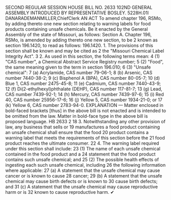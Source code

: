 SECOND REGULAR SESSION
HOUSE BILL NO. 2633
102ND GENERAL ASSEMBLY
INTRODUCED BY REPRESENTATIVE BOSLEY.
5228H.01I DANARADEMANMILLER,ChiefClerk
AN ACT
To amend chapter 196, RSMo, by adding thereto one new section relating to warning labels
for food products containing unsafe chemicals.
Be it enacted by the General Assembly of the state of Missouri, as follows:
Section A. Chapter 196, RSMo, is amended by adding thereto one new section, to be
2 known as section 196.1420, to read as follows:
196.1420. 1. The provisions of this section shall be known and may be cited as
2 the "Missouri Chemical Label Integrity Act".
3 2. As used in this section, the following terms mean:
4 (1) "CAS number", a Chemical Abstract Service Registry number;
5 (2) "Food", the same meaning given to the term in section 196.010;
6 (3) "Unsafe chemical":
7 (a) Acrylamide, CAS number 79-06-1;
8 (b) Arsenic, CAS number 7440-38-2;
9 (c) Bisphenol A (BPA), CAS number 80-05-7;
10 (d) Blue 1, CAS number 2475-45-8;
11 (e) Cadmium, CAS number 7440-43-9;
12 (f) Di(2-ethylhexyl)phthalate (DEHP), CAS number 117-81-7;
13 (g) Lead, CAS number 7439-92-1;
14 (h) Mercury, CAS number 7439-97-6;
15 (i) Red 40, CAS number 25956-17-6;
16 (j) Yellow 5, CAS number 1934-21-0; or
17 (k) Yellow 6, CAS number 2783-94-0.
EXPLANATION — Matter enclosed in bold-faced brackets [thus] in the above bill is not enacted and is
intended to be omitted from the law. Matter in bold-face type in the above bill is proposed language.
HB 2633 2
18 3. Notwithstanding any other provision of law, any business that sells or
19 manufactures a food product containing an unsafe chemical shall ensure that the food
20 product contains a warning label that meets the requirements of this section before the
21 food product reaches the ultimate consumer.
22 4. The warning label required under this section shall include:
23 (1) The name of each unsafe chemical contained in the food product and a
24 statement that the food product contains such unsafe chemical; and
25 (2) The possible health effects of ingesting each such unsafe chemical, including
26 the following information where applicable:
27 (a) A statement that the unsafe chemical may cause cancer or is known to cause
28 cancer;
29 (b) A statement that the unsafe chemical may cause birth defects or is known to
30 cause birth defects; and
31 (c) A statement that the unsafe chemical may cause reproductive harm or is
32 known to cause reproductive harm.
✔